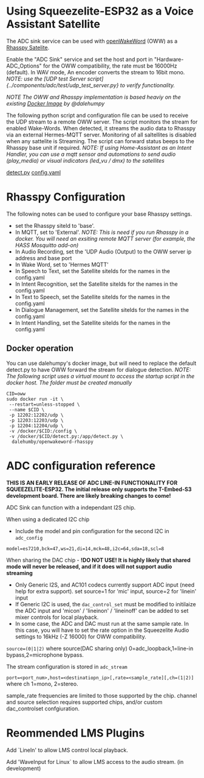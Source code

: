# Using Squeezelite-ESP32 as a Voice Assistant Satellite

The ADC sink service can be used with [openWakeWord](https://github.com/dscripka/openWakeWord) (OWW) as a [Rhasspy Satelite](https://rhasspy.readthedocs.io/en/latest/).

Enable the "ADC Sink" service and set the host and port in "Hardware-ADC_Options"  for the OWW compatibility, the rate must be 16000Hz (default).  In WAV mode, An encoder converts the stream to 16bit mono. _NOTE: use the [UDP test Server script]{../components/adc/test/udp_test_server.py} to verify functionality._

_NOTE The OWW and Rhasspy implementation is based heaviy on the existing [Docker Image](https://github.com/dalehumby/openWakeWord-rhasspy) by @dalehumpy_  

The following python script and configuration file can be used to receive the UDP stream to a remote OWW server.  The script monitors the stream for enabled Wake-Words.  When detected, it streams the audio data to Rhasspy via  an external Hermes-MQTT server.  Monitoring of all saltellites is disabled when any sattelite is Streaming.  The script can forward status beeps to the Rhasspy base unit if required. _NOTE: If using Home-Assistant as an Intent Handler, you can use a mqtt sensor and automations to send audio (play_media) or visual indicators (led_vu / dmx) to the satellites_ 

[detect.py](../components/adc/test/detect.py) [config.yaml](../components/adc/test/config.yaml)

# Rhasspy Configuration
The following notes can be used to configure your base Rhasspy settings.
- set the Rhasspy siteId to 'base'. 
- In MQTT, set to 'External'. _NOTE: This is need if you run Rhasspy in a docker.  You will need an exsiting remote MQTT server (for example, the HASS Mosquitto add-on)_
- In Audio Recording, set the 'UDP Audio (Output) to the OWW server ip address and base port
- In Wake Word, set to 'Hermes MQTT'
- In Speech to Text, set the Satellite siteIds for the names in the config.yaml
- In Intent Recognition, set the Satellite siteIds for the names in the config.yaml
- In Text to Speech, set the Satellite siteIds for the names in the config.yaml
- In Dialogue Management, set the Satellite siteIds for the names in the config.yaml
- In Intent Handling, set the Satellite siteIds for the names in the config.yaml


## Docker operation
You can use dalehumpy's docker image, but will need to replace the default detect.py to have OWW forward the stream for dialogue detection.  _NOTE: The following script uses a virtual mount to access the startup script in the docker host.  The folder must be created manually_

```
CID=oww
sudo docker run -it \
 --restart=unless-stopped \
 --name $CID \
 -p 12202:12202/udp \
 -p 12203:12203/udp \
 -p 12204:12204/udp \
 -v /docker/$CID:/config \
 -v /docker/$CID/detect.py:/app/detect.py \
  dalehumby/openwakeword-rhasspy

```

# ADC configuration reference
**THIS IS AN EARLY RELEASE OF ADC LINE-IN FUNCTIONALITY FOR SQUEEZELITE-ESP32. The initial release only supports the T-Embed-S3 development board. There are likely breaking changes to come!**

ADC Sink can function with a independant I2S chip.

When using a dedicated I2C chip
- Include the model and pin configuration for the second I2C in `adc_config`

`model=es7210,bck=47,ws=21,di=14,mck=48,i2c=64,sda=18,scl=8`

When sharing the DAC chip - **!DO NOT USE! It is highly likely that shared mode will never be released, and if it does will not support audio streaming**
- Only Generic I2S, and AC101 codecs currently support ADC input (need help for extra support).  set source=1 for 'mic' input, source=2 for 'linein' input
- If Generic I2C is used, the `dac_control_set` must be modified to initilaize the ADC input and 'micon' / 'lineinon' / 'lineinoff' can be added to set mixer controls for local playback.  
- In some case, the ADC and DAC must run at the same sample rate.  In this case, you will have to set the rate option in the Squeezelite Audio settings to 16kHz (-Z 16000) for OWW compatibility.

`source=(0|1|2)`
 where source(DAC sharing only) 0=adc_loopback,1=line-in bypass,2=microphone bypass.

The stream configuration is stored in `adc_stream`

`port=<port_num>,host=<destinatiopn_ip>[,rate=<sample_rate][,ch=(1|2)]`
 where ch 1=mono, 2=stereo.

sample_rate frequencies are limited to those supported by the chip.  channel and source selection requires supported chips, and/or custom dac_controlset confgiuration.

# Reommended LMS Plugins

Add `LineIn' to allow LMS control local playback.

Add 'WaveInput for Linux` to allow LMS access to the audio stream. (in development)
